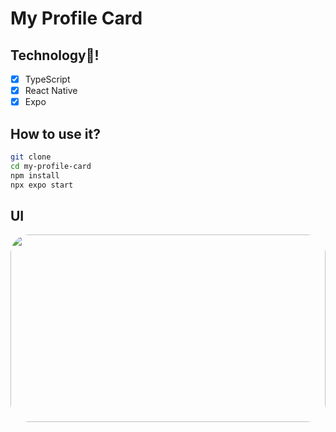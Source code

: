 # My Profile Card

## Technology👋!
- [x] TypeScript
- [x] React Native
- [x] Expo

## How to use it?
```bash
git clone
cd my-profile-card
npm install
npx expo start
```

## UI

<div>
<img src="./assets/screenshot.png" align="center" width="100%" height="300px" style="border-radius: 30px;">
</div>